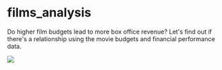 # films_analysis

Do higher film budgets lead to more box office revenue? Let's find out if there's a relationship using the movie budgets and financial performance data.

<img src=https://i.imgur.com/kq7hrEh.png>
